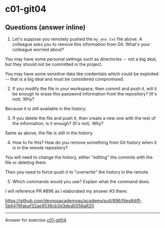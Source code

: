 # c01-git04

## Questions (answer inline)

1. Let's suppose you remotely pushed the `my_env.txt` file above. A colleague asks you to remove this information from Git. What's your colleague worried about?

You may have some personal settings such as directories -- not a big deal, but they should not be committed in the project.

You may have some sensitive data like credentials which could be exploited -- that is a big deal and must be considered compromised.


2. If you modify the file in your workspace, then commit and push it, will it be enough to erase this password information from the repository? (It's not). Why?

Because it is still available in the history.


3. If you delete the file and push it, then create a new one with the rest of the information, is it enough? (It's not). Why?

Same as above, the file is still in the history.


4. How to fix this? How do you remove something from Git history when it is in the remote repository?

You will need to change the history, either "editing" the commits with the file or deleting them.

Then you need to force-push it to "overwrite" the history in the remote.


5. Which commands would you use? Explain what the command does.

I will reference PR #896 as I elaborated my answer #3 there:

https://github.com/devopsacademyau/academy/pull/896/files#diff-5b6476fabaf32ae9536cb3d3ded0056aR20


<!-- Don't change anything below this point-->
<!-- Before commiting, remove both commented lines--> 
***
Answer for exercise [c01-git04](https://github.com/devopsacademyau/academy/blob/23cc1dfa31e85651e3cdc1b0ef38da21518841ba/classes/01class/exercises/c01-git04/README.md)